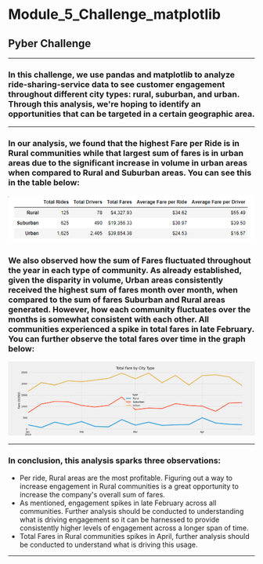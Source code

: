# Module_5_Challenge_matplotlib
## Pyber Challenge
 --- 
### In this challenge, we use pandas and matplotlib to analyze ride-sharing-service data to see customer engagement throughout different city types: rural, suburban, and urban. Through this analysis, we're hoping to identify an opportunities that can be targeted in a certain geographic area.
 ---
 ### In our analysis, we found that the highest Fare per Ride is in Rural communities while that largest sum of fares is in urban areas due to the significant increase in volume in urban areas when compared to Rural and Suburban areas. You can see this in the table below:
![Summary_Dataframe.PNG](https://github.com/tylerwe19/Module_5_Challenge_matplotlib/blob/main/Analysis/Summary_Dataframe.PNG) 
 
 
 ### We also observed how the sum of Fares fluctuated throughout the year in each type of community. As already established, given the disparity in volume, Urban areas consistently received the highest sum of fares month over month, when compared to the sum of fares Suburban and Rural areas generated. However, how each community fluctuates over the months is somewhat consistent with each other. All communities experienced a spike in total fares in late February. You can further observe the total fares over time in the graph below:
 ![Challenge_fare_summary.png](https://github.com/tylerwe19/Module_5_Challenge_matplotlib/blob/main/Analysis/Challenge_fare_summary.png)
 
 --- 
 ### In conclusion, this analysis sparks three observations:
  * Per ride, Rural areas are the most profitable. Figuring out a way to increase engagement in Rural communities is a great opportunity to increase the company's overall sum of fares.
  * As mentioned, engagement spikes in late February across all communities. Further analysis should be conducted to understanding what is driving engagement so it can be harnessed to provide consistently higher levels of engagement across a longer span of time.
  * Total Fares in Rural communities spikes in April, further analysis should be conducted to understand what is driving this usage.
 --- 
